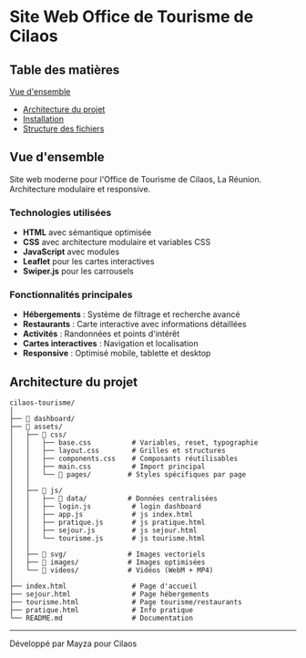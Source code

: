 #  Site Web Office de Tourisme de Cilaos

##  Table des matières

[Vue d'ensemble](#vue-densemble)
- [Architecture du projet](#architecture-du-projet)
- [Installation](#installation)
- [Structure des fichiers](#structure-des-fichiers)


##  Vue d'ensemble

Site web moderne pour l'Office de Tourisme de Cilaos, La Réunion. Architecture modulaire et responsive.

### Technologies utilisées

- **HTML** avec sémantique optimisée
- **CSS** avec architecture modulaire et variables CSS
- **JavaScript** avec modules
- **Leaflet** pour les cartes interactives
- **Swiper.js** pour les carrousels

### Fonctionnalités principales

-  **Hébergements** : Système de filtrage et recherche avancé
-  **Restaurants** : Carte interactive avec informations détaillées
-  **Activités** : Randonnées et points d'intérêt
-  **Cartes interactives** : Navigation et localisation
-  **Responsive** : Optimisé mobile, tablette et desktop

##  Architecture du projet

```
cilaos-tourisme/
│
├── 📁 dashboard/
├── 📁 assets/
│   ├── 📁 css/
│   │   ├── base.css          # Variables, reset, typographie
│   │   ├── layout.css        # Grilles et structures
│   │   ├── components.css    # Composants réutilisables
│   │   ├── main.css          # Import principal
│   │   └── 📁 pages/         # Styles spécifiques par page
│   │
│   ├── 📁 js/
│   │   ├── 📁 data/          # Données centralisées
│   │   ├── login.js          # login dashboard
│   │   ├── app.js            # js index.html
│   │   ├── pratique.js       # js pratique.html
│   │   ├── sejour.js         # js sejour.html
│   │   └── tourisme.js       # js tourisme.html
│   │
│   ├── 📁 svg/               # Images vectoriels
│   ├── 📁 images/            # Images optimisées
│   └── 📁 videos/            # Vidéos (WebM + MP4)
│
├── index.html                # Page d'accueil
├── sejour.html               # Page hébergements
├── tourisme.html             # Page tourisme/restaurants
├── pratique.html             # Info pratique
└── README.md                 # Documentation
```

---

Développé par Mayza pour Cilaos 
